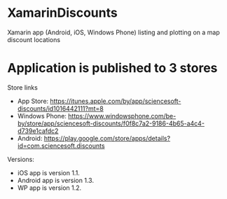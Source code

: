 # XamarinDiscounts
Xamarin app (Android, iOS, Windows Phone) listing and plotting on a map discount locations

# Application is published to 3 stores
Store links
- App Store: https://itunes.apple.com/by/app/sciencesoft-discounts/id1016442111?mt=8 
- Windows Phone: https://www.windowsphone.com/be-by/store/app/sciencesoft-discounts/f0f8c7a2-9186-4b65-a4c4-d739e1cafdc2
- Android: https://play.google.com/store/apps/details?id=com.sciencesoft.discounts

Versions:
- iOS app is version 1.1.
- Android app is version 1.3.
- WP app is version 1.2.


